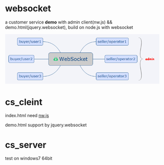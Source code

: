 # websocket

a customer service **demo** with admin client(nw.js) && demo.html(jquery.websocket), build on node.js with websocket

 ![mind](https://github.com/tanliang/websocket/raw/master/all.png)
 
# cs_cleint

index.html need [nw.js](https://github.com/nwjs/nw.js)

demo.html support by jquery.websocket

# cs_server

test on windows7 64bit